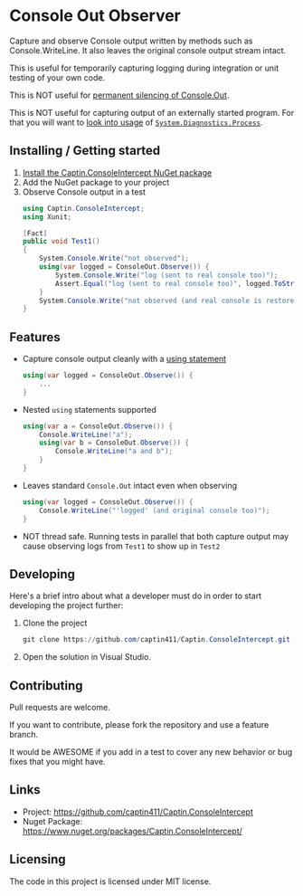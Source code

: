 # Console Out Observer

Capture and observe Console output written by methods such as Console.WriteLine.
It also leaves the original console output stream intact.

This is useful for temporarily capturing logging during integration or unit
testing of your own code.

This is NOT useful for [permanent silencing of Console.Out](https://stackoverflow.com/a/1412303).

This is NOT useful for capturing output of an externally started program. For
that you will want to [look into usage](https://stackoverflow.com/questions/12678407/getting-command-line-output-dynamically/12678433)
of [`System.Diagnostics.Process`](https://docs.microsoft.com/en-us/dotnet/api/system.diagnostics.process?view=netcore-3.1).

## Installing / Getting started

1. [Install the Captin.ConsoleIntercept NuGet package](https://www.nuget.org/packages/Captin.ConsoleIntercept/)
2. Add the NuGet package to your project
3. Observe Console output in a test
	```csharp
	using Captin.ConsoleIntercept;
	using Xunit;

	[Fact]
	public void Test1()
	{
		System.Console.Write("not observed");
		using(var logged = ConsoleOut.Observe()) {
			System.Console.Write("log (sent to real console too)");
			Assert.Equal("log (sent to real console too)", logged.ToString());
		}
		System.Console.Write("not observed (and real console is restored)");
	}
	```

## Features

* Capture console output cleanly with a [using statement](https://docs.microsoft.com/en-us/dotnet/csharp/language-reference/keywords/using-statement)
	```csharp
	using(var logged = ConsoleOut.Observe()) {
		...
	}
	```
* Nested `using` statements supported
	```csharp
	using(var a = ConsoleOut.Observe()) {
		Console.WriteLine("a");
		using(var b = ConsoleOut.Observe()) {
			Console.WriteLine("a and b");
		}
	}
	```
* Leaves standard `Console.Out` intact even when observing
	```csharp
	using(var logged = ConsoleOut.Observe()) {
		Console.WriteLine("'logged' (and original console too)");
	}
	```
* NOT thread safe.  Running tests in parallel that both capture output may cause
  observing logs from `Test1` to show up in `Test2`

## Developing

Here's a brief intro about what a developer must do in order to start developing
the project further:

1. Clone the project
	```powershell
	git clone https://github.com/captin411/Captin.ConsoleIntercept.git
	```
2. Open the solution in Visual Studio.

## Contributing

Pull requests are welcome.

If you want to contribute, please fork the repository and use a feature branch.

It would be AWESOME if you add in a test to cover any new behavior or bug fixes
that you might have.

## Links

* Project: https://github.com/captin411/Captin.ConsoleIntercept
* Nuget Package: https://www.nuget.org/packages/Captin.ConsoleIntercept/

## Licensing

The code in this project is licensed under MIT license.

